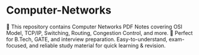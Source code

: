 # Computer-Networks
🚀 This repository contains Computer Networks PDF Notes covering OSI Model, TCP/IP, Switching, Routing, Congestion Control, and more. 📘 Perfect for B.Tech, GATE, and interview preparation. Easy-to-understand, exam-focused, and reliable study material for quick learning &amp; revision.
